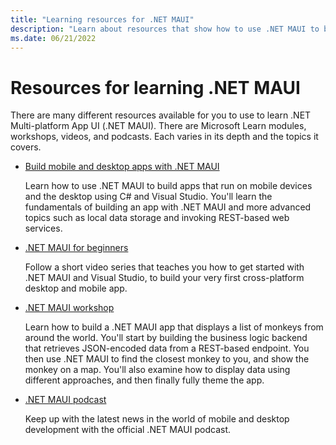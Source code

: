 ```yaml
---
title: "Learning resources for .NET MAUI"
description: "Learn about resources that show how to use .NET MAUI to build apps that run on mobile devices and the desktop."
ms.date: 06/21/2022
---
```


# Resources for learning .NET MAUI

There are many different resources available for you to use to learn .NET Multi-platform App UI (.NET MAUI). There are Microsoft Learn modules, workshops, videos, and podcasts. Each varies in its depth and the topics it covers.

- [Build mobile and desktop apps with .NET MAUI](/learn/paths/build-apps-with-dotnet-maui)

  Learn how to use .NET MAUI to build apps that run on mobile devices and the desktop using C# and Visual Studio. You'll learn the fundamentals of building an app with .NET MAUI and more advanced topics such as local data storage and invoking REST-based web services.

- [.NET MAUI for beginners](https://www.youtube.com/playlist?list=PLdo4fOcmZ0oUBAdL2NwBpDs32zwGqb9DY)

  Follow a short video series that teaches you how to get started with .NET MAUI and Visual Studio, to build your very first cross-platform desktop and mobile app.

- [.NET MAUI workshop](https://github.com/dotnet-presentations/dotnet-maui-workshop)

  Learn how to build a .NET MAUI app that displays a list of monkeys from around the world. You'll start by building the business logic backend that retrieves JSON-encoded data from a REST-based endpoint. You then use .NET MAUI to find the closest monkey to you, and show the monkey on a map. You'll also examine how to display data using different approaches, and then finally fully theme the app.

- [.NET MAUI podcast](https://www.dotnetmauipodcast.com)

  Keep up with the latest news in the world of mobile and desktop development with the official .NET MAUI podcast.
